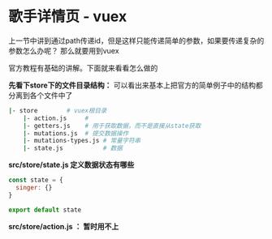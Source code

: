 # 歌手详情页 - vuex

上一节中讲到通过path传递id，但是这样只能传递简单的参数，如果要传递复杂的参数怎么办呢？ 那么就要用到vuex

官方教程有基础的讲解。下面就来看看怎么做的

**先看下store下的文件目录结构：**
可以看出来基本上把官方的简单例子中的结构都分离到各个文件中了
```bash
|- store        # vuex根目录
    |- action.js     # 
    |- getters.js    # 用于获取数据，而不是直接从state获取
    |- mutations.js  # 提交数据操作
    |- mutations-types.js # 常量字符串
    |- state.js           # 数据   
```
**src/store/state.js 定义数据状态有哪些**
```javascript
const state = {
  singer: {}
}

export default state
```
**src/store/action.js ： 暂时用不上**

